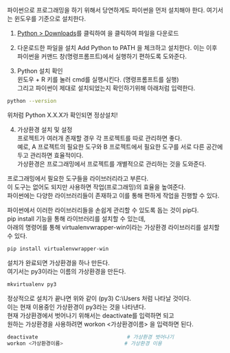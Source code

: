 파이썬으로 프로그래밍을 하기 위해서 당연하게도 파이썬을 먼저 설치해야 한다.
여기서는 윈도우를 기준으로 설치한다.


1. [Python > Downloads](https://www.python.org/downloads/)를 클릭하여 <Download Python X.X.X> 을 클릭하여 파일을 다운로드


2. 다운로드한 파일을 설치
Add Python to PATH 을 체크하고 설치한다. 이는 이후 파이썬을 커맨드 창(명령프롬프트)에서 실행하기 편하도록 도와준다.

3. Python 설치 확인  
윈도우 + R 키를 눌러 cmd를 실행시킨다. (명령프롬프트를 실행)  
그리고 파이썬이 제대로 설치되었는지 확인하기위해 아래처럼 입력한다.  

```sh
python --version
```
위처럼 Python X.X.X가 확인되면 정상설치!  


4. 가상환경 설치 및 설정  
프로젝트가 여러개 존재할 경우 각 프로젝트를 따로 관리하면 좋다.  
예로, A 프로젝트의 필요한 도구와 B 프로젝트에서 필요한 도구를 서로 다른 공간에 두고 관리하면 효율적이다.  
가상환경은 프로그래밍에서 프로젝트를 개별적으로 관리하는 것을 도와준다.  
  
프로그래밍에서 필요한 도구들을 라이브러리라고 부른다.  
이 도구는 없어도 되지만 사용하면 작업(프로그래밍)의 효율을 높여준다.  
파이썬에는 다양한 라이브러리들이 존재하고 이를 통해 편하게 작업을 진행할 수 있다.  
  
파이썬에서 이러한 라이브러리들을 손쉽게 관리할 수 있도록 돕는 것이 pip다.  
pip install 기능을 통해 라이브러리를 설치할 수 있는데,  
아래의 명령어를 통해 virtualenvwrapper-win이라는 가상환경 라이브러리를  설치할 수 있다.  

```sh
pip install virtualenvwrapper-win
```

설치가 완료되면 가상환경을 하나 만든다.  
여기서는 py3이라는 이름의 가상환경을 만든다.  

```sh
mkvirtualenv py3
```

정상적으로 설치가 끝나면 위와 같이 (py3) C:\Users 처럼 나타날 것이다.  
이는 현재 이용중인 가상환경이 py3라는 것을 나타낸다.  
현재 가상환경에서 벗어나기 위해서는 deactivate를 입력하면 되고  
원하는 가상환경을 사용하려면 workon <가상환경이름> 을 입력하면 된다.  

```sh
deactivate                             # 가상환경 벗어나기
workon <가상환경이름>                    # 가상환경 이용
```
